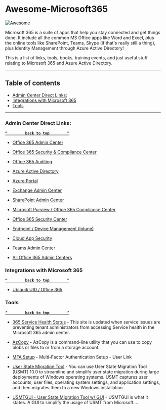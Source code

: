 # Awesome-Microsoft365



[![Awesome](https://cdn.rawgit.com/sindresorhus/awesome/d7305f38d29fed78fa85652e3a63e154dd8e8829/media/badge.svg)](https://github.com/sindresorhus/awesome) 

Microsoft 365 is a suite of apps that help you stay connected and get things done.   It include all the common MS Office apps like Word and Excel, plus the online tools like SharePoint, Teams, Skype (if that's really still a thing), plus Identity Management through Azure Active Directory!

This is a list of links, tools, books, training events, and just useful stuff relating to Microsoft 365 and Azure Active Directory.



--------------------



## Table of contents

  - [Admin Center Direct Links:](#admin-center-direct-links)
  - [Integrations with Microsoft 365](#integrations-with-microsoft-365)
  - [Tools](#tools)


--------------------


### Admin Center Direct Links:

**[`^        back to top        ^`](#)**

- [Office 365 Admin Center](https://admin.microsoft.com)

- [Office 365 Security & Compliance Center](https://protection.office.com)

- [Office 365 Auditing](https://protection.office.com/unifiedauditlog)

- [Azure Active Directory](https://aad.portal.azure.com)

- [Azure Portal](https://portal.azure.com)

- [Exchange Admin Center](https://outlook.office365.com/ecp/?rfr=Admin_o365)

- [SharePoint Admin Center](https://admin.microsoft.com/sharepoint?page=home&modern=true)

- [Microsoft Purview / Office 365 Compliance Center](https://compliance.microsoft.com/)

- [Office 365 Security Center](https://security.microsoft.com)

- [Endpoint / Device Management (Intune)](https://devicemanagement.microsoft.com/)

- [Cloud App Security](https://portal.cloudappsecurity.com/)

- [Teams Admin Center](https://admin.teams.microsoft.com/)

- [All Office 365 Admin Centers](https://admin.microsoft.com/AdminPortal/Home#/alladmincenters)




### Integrations with Microsoft 365

**[`^        back to top        ^`](#)**

- [Ubiquiti UID / Office 365](https://ui.com/uid)


### Tools

**[`^        back to top        ^`](#)**

- [365 Service Health Status](https://status.office365.com/) - This site is updated when service issues are preventing tenant administrators from accessing Service health in the Microsoft 365 admin center.

- [AzCopy](https://docs.microsoft.com/en-us/azure/storage/common/storage-use-azcopy-v10) - AzCopy is a command-line utility that you can use to copy blobs or files to or from a storage account.

- [MFA Setup](https://aka.ms/MFAsetup) - Multi-Factor Authentication Setup - User Link

- [User State Migration Tool](https://docs.microsoft.com/en-us/windows/deployment/usmt/usmt-overview) - You can use User State Migration Tool (USMT) 10.0 to streamline and simplify user state migration during large deployments of Windows operating systems. USMT captures user accounts, user files, operating system settings, and application settings, and then migrates them to a new Windows installation.

- [USMTGUI - User State Migration Tool w/ GUI](https://ehlertech.com/azure/) - USMTGUI is what it states. A GUI to simplify the usage of USMT from Microsoft....
